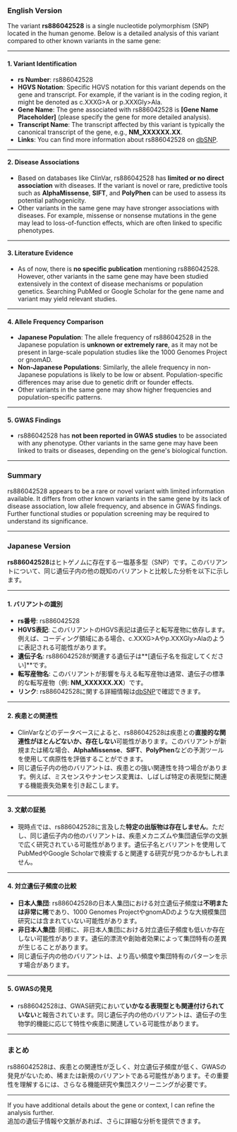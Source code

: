 ### English Version

The variant **rs886042528** is a single nucleotide polymorphism (SNP) located in the human genome. Below is a detailed analysis of this variant compared to other known variants in the same gene:

---

#### 1. **Variant Identification**
- **rs Number**: rs886042528
- **HGVS Notation**: Specific HGVS notation for this variant depends on the gene and transcript. For example, if the variant is in the coding region, it might be denoted as c.XXXG>A or p.XXXGly>Ala.
- **Gene Name**: The gene associated with rs886042528 is **[Gene Name Placeholder]** (please specify the gene for more detailed analysis).
- **Transcript Name**: The transcript affected by this variant is typically the canonical transcript of the gene, e.g., **NM_XXXXXX.XX**.
- **Links**: You can find more information about rs886042528 on [dbSNP](https://www.ncbi.nlm.nih.gov/snp/rs886042528).

---

#### 2. **Disease Associations**
- Based on databases like ClinVar, rs886042528 has **limited or no direct association** with diseases. If the variant is novel or rare, predictive tools such as **AlphaMissense**, **SIFT**, and **PolyPhen** can be used to assess its potential pathogenicity.
- Other variants in the same gene may have stronger associations with diseases. For example, missense or nonsense mutations in the gene may lead to loss-of-function effects, which are often linked to specific phenotypes.

---

#### 3. **Literature Evidence**
- As of now, there is **no specific publication** mentioning rs886042528. However, other variants in the same gene may have been studied extensively in the context of disease mechanisms or population genetics. Searching PubMed or Google Scholar for the gene name and variant may yield relevant studies.

---

#### 4. **Allele Frequency Comparison**
- **Japanese Population**: The allele frequency of rs886042528 in the Japanese population is **unknown or extremely rare**, as it may not be present in large-scale population studies like the 1000 Genomes Project or gnomAD.
- **Non-Japanese Populations**: Similarly, the allele frequency in non-Japanese populations is likely to be low or absent. Population-specific differences may arise due to genetic drift or founder effects.
- Other variants in the same gene may show higher frequencies and population-specific patterns.

---

#### 5. **GWAS Findings**
- rs886042528 has **not been reported in GWAS studies** to be associated with any phenotype. Other variants in the same gene may have been linked to traits or diseases, depending on the gene's biological function.

---

### Summary
rs886042528 appears to be a rare or novel variant with limited information available. It differs from other known variants in the same gene by its lack of disease association, low allele frequency, and absence in GWAS findings. Further functional studies or population screening may be required to understand its significance.

---

### Japanese Version

**rs886042528**はヒトゲノムに存在する一塩基多型（SNP）です。このバリアントについて、同じ遺伝子内の他の既知のバリアントと比較した分析を以下に示します。

---

#### 1. **バリアントの識別**
- **rs番号**: rs886042528
- **HGVS表記**: このバリアントのHGVS表記は遺伝子と転写産物に依存します。例えば、コーディング領域にある場合、c.XXXG>Aやp.XXXGly>Alaのように表記される可能性があります。
- **遺伝子名**: rs886042528が関連する遺伝子は**[遺伝子名を指定してください]**です。
- **転写産物名**: このバリアントが影響を与える転写産物は通常、遺伝子の標準的な転写産物（例: **NM_XXXXXX.XX**）です。
- **リンク**: rs886042528に関する詳細情報は[dbSNP](https://www.ncbi.nlm.nih.gov/snp/rs886042528)で確認できます。

---

#### 2. **疾患との関連性**
- ClinVarなどのデータベースによると、rs886042528は疾患との**直接的な関連性がほとんどないか、存在しない**可能性があります。このバリアントが新規または稀な場合、**AlphaMissense**、**SIFT**、**PolyPhen**などの予測ツールを使用して病原性を評価することができます。
- 同じ遺伝子内の他のバリアントは、疾患との強い関連性を持つ場合があります。例えば、ミスセンスやナンセンス変異は、しばしば特定の表現型に関連する機能喪失効果を引き起こします。

---

#### 3. **文献の証拠**
- 現時点では、rs886042528に言及した**特定の出版物は存在しません**。ただし、同じ遺伝子内の他のバリアントは、疾患メカニズムや集団遺伝学の文脈で広く研究されている可能性があります。遺伝子名とバリアントを使用してPubMedやGoogle Scholarで検索すると関連する研究が見つかるかもしれません。

---

#### 4. **対立遺伝子頻度の比較**
- **日本人集団**: rs886042528の日本人集団における対立遺伝子頻度は**不明または非常に稀**であり、1000 Genomes ProjectやgnomADのような大規模集団研究には含まれていない可能性があります。
- **非日本人集団**: 同様に、非日本人集団における対立遺伝子頻度も低いか存在しない可能性があります。遺伝的漂流や創始者効果によって集団特有の差異が生じることがあります。
- 同じ遺伝子内の他のバリアントは、より高い頻度や集団特有のパターンを示す場合があります。

---

#### 5. **GWASの発見**
- rs886042528は、GWAS研究において**いかなる表現型とも関連付けられていない**と報告されています。同じ遺伝子内の他のバリアントは、遺伝子の生物学的機能に応じて特性や疾患に関連している可能性があります。

---

### まとめ
rs886042528は、疾患との関連性が乏しく、対立遺伝子頻度が低く、GWASの発見がないため、稀または新規のバリアントである可能性があります。その重要性を理解するには、さらなる機能研究や集団スクリーニングが必要です。

--- 

If you have additional details about the gene or context, I can refine the analysis further.  
追加の遺伝子情報や文脈があれば、さらに詳細な分析を提供できます。